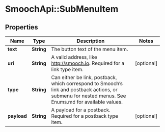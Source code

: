 # SmoochApi::SubMenuItem

## Properties
Name | Type | Description | Notes
------------ | ------------- | ------------- | -------------
**text** | **String** | The button text of the menu item. | 
**uri** | **String** | A valid address, like http://smooch.io. Required for a link type item. | [optional] 
**type** | **String** | Can either be link, postback, which correspond to Smooch’s link and postback actions, or submenu for nested menus. See Enums.md for available values. | 
**payload** | **String** | A payload for a postback. Required for a postback type item. | [optional] 


